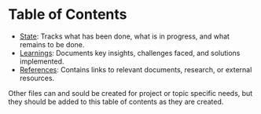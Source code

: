# Table of Contents

- [State](state.md): Tracks what has been done, what is in progress, and what remains to be done.
- [Learnings](learnings.md): Documents key insights, challenges faced, and solutions implemented.
- [References](references.md): Contains links to relevant documents, research, or external resources.

Other files can and sould be created for project or topic specific needs, but they should be added to this table of contents as they are created.